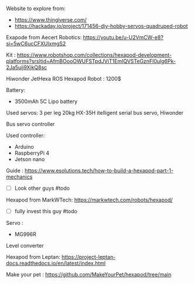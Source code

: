 
Website to explore from:
- https://www.thingiverse.com/
- https://hackaday.io/project/171456-diy-hobby-servos-quadruped-robot


Exapode from Aecert Robotics: https://youtu.be/u-U2VmCW-e8?si=5wC6ucCFXUlxmgS2


Kit : https://www.robotshop.com/collections/hexapod-development-platforms?srsltid=AfmBOooOWUFSTpdJViT1EmIQVSTeGznFl0ulg6Pk-2Ja5uij9XjkQ8sc

 Hiwonder JetHexa ROS Hexapod Robot : 1200$

Battery: 
- 3500mAh 5C Lipo battery

Used servos:
3 per leg
20kg
HX-35H itelligent serial bus servo, Hiwonder



Bus servo controller 

Used controller:
- Arduino
- RaspberryPi 4
- Jetson nano 


Guide : https://www.esolutions.tech/how-to-build-a-hexapod-part-1-mechanics
- [ ] Look other guys #todo 


Hexapod from MarkWTech:  https://markwtech.com/robots/hexapod/ 
- [ ] fully invest this guy #todo 

Servo :
- MG996R

Level converter 

Hexapod from Leptan: https://project-leptan-docs.readthedocs.io/en/latest/index.html


Make your pet : https://github.com/MakeYourPet/hexapod/tree/main
